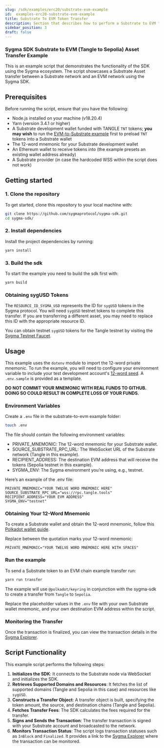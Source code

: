 ```yaml
---
slug: /sdk/examples/erc20/substrate-evm-example
id:  examples-erc20-substrate-evm-example
title: Substrate To EVM Token Transfer
description: Section that describes how to perform a Substrate to EVM token transfer.
sidebar_position: 3
draft: false
---
```



### Sygma SDK Substrate to EVM (Tangle to Sepolia) Asset Transfer Example
This is an example script that demonstrates the functionality of the SDK using the Sygma ecosystem. The script showcases a Substrate Asset transfer between a Substrate network and an EVM network using the Sygma SDK.

## Prerequisites

Before running the script, ensure that you have the following:

- Node.js installed on your machine (v18.20.4)
- Yarn (version 3.4.1 or higher)
- A Substrate development wallet funded with TANGLE `TNT` tokens; **you may wish** to run the [EVM-to-Substrate example](https://github.com/sygmaprotocol/sygma-sdk/tree/main/examples/evm-to-substrate-fungible-transfer/) first to preload `TNT` tokens into a Substrate wallet
- The 12-word mnemonic for your Substrate development wallet
- An Ethereum wallet to receive tokens into (the example presets an existing wallet address already)
- A Substrate provider (in case the hardcoded WSS within the script does not work)

## Getting started

### 1. Clone the repository

To get started, clone this repository to your local machine with:

```bash
git clone https://github.com/sygmaprotocol/sygma-sdk.git
cd sygma-sdk/
```

### 2. Install dependencies

Install the project dependencies by running:

```bash
yarn install
```

### 3. Build the sdk

To start the example you need to build the sdk first with:

```bash
yarn build
```

### Obtaining sygUSD Tokens
The `RESOURCE_ID_SYGMA_USD` represents the ID for `sygUSD` tokens in the Sygma protocol. You will need `sygUSD` testnet tokens to complete this transfer. If you are transferring a different asset, you may need to replace this ID with the appropriate resource ID.

You can obtain testnet `sygUSD` tokens for the Tangle testnet by visiting the [Sygma Testnet Faucet](https://docs.buildwithsygma.com/resources/environments/testnet/obtain-testnet-tokens/?ref=blog.buildwithsygma.com).

## Usage

This example uses the `dotenv` module to import the 12-word private mnemonic. To run the example, you will need to configure your environment variable to include your test development account's [12-word seed](https://support.polkadot.network/support/solutions/articles/65000169731-polkadot-extension-how-can-i-view-my-mnemonic-phrase-). A `.env.sample` is provided as a template.

**DO NOT COMMIT YOUR MNEMONIC WITH REAL FUNDS TO GITHUB. DOING SO COULD RESULT IN COMPLETE LOSS OF YOUR FUNDS.**

### Environment Variables
Create a `.env` file in the substrate-to-evm example folder:

```bash
touch .env
```
The file should contain the following environment variables:

- PRIVATE_MNEMONIC: The 12-word mnemonic for your Substrate wallet.
- SOURCE_SUBSTRATE_RPC_URL: The WebSocket URL of the Substrate network (Tangle in this example).
- RECIPIENT_ADDRESS: The destination EVM address that will receive the tokens (Sepolia testnet in this example).
- SYGMA_ENV: The Sygma environment you’re using, e.g., testnet.

Here’s an example of the .env file:
```dotenv
PRIVATE_MNEMONIC="YOUR TWELVE WORD MNEMONIC HERE"
SOURCE_SUBSTRATE_RPC_URL="wss://rpc.tangle.tools"
RECIPIENT_ADDRESS="YOUR EVM ADDRESS"
SYGMA_ENV="testnet"
````

### Obtaining Your 12-Word Mnemonic

To create a Substrate wallet and obtain the 12-word mnemonic, follow this [Polkadot wallet guide](https://support.polkadot.network/support/solutions/articles/65000169731-polkadot-extension-how-can-i-view-my-mnemonic-phrase-).

Replace between the quotation marks your 12-word mnemonic:

`PRIVATE_MNEMONIC="YOUR TWELVE WORD MNEMONIC HERE WITH SPACES"`

### Run the example
To send a Substrate token to an EVM chain example transfer run:

```bash
yarn run transfer
```

The example will use `@polkadot/keyring` in conjunction with the sygma-sdk to
create a transfer from `Tangle` to `Sepolia`.

Replace the placeholder values in the `.env` file with your own Substrate wallet mnemonic, and your own destination EVM address within the script.

### Monitoring the Transfer

Once the transaction is finalized, you can view the transaction details in the [Sygma Explorer](https://scan.test.buildwithsygma.com).

## Script Functionality

This example script performs the following steps:

1. **Initializes the SDK**: It connects to the Substrate node via WebSocket and initializes the SDK.
2. **Retrieves Supported Domains and Resources**: It fetches the list of supported domains (Tangle and Sepolia in this case) and resources like `sygUSD`.
3. **Constructs a Transfer Object**: A transfer object is built, specifying the token amount, the source, and destination chains (Tangle and Sepolia).
4. **Fetches Transfer Fees**: The SDK calculates the fees required for the transfer.
5. **Signs and Sends the Transaction**: The transfer transaction is signed with your Substrate account and broadcasted to the network.
6. **Monitors Transaction Status**: The script logs transaction statuses such as `InBlock` and `Finalized`. It provides a link to the [Sygma Explorer](https://scan.test.buildwithsygma.com) where the transaction can be monitored.
